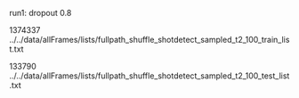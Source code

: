 run1: dropout 0.8


1374337 ../../data/allFrames/lists/fullpath_shuffle_shotdetect_sampled_t2_100_train_list.txt

133790 ../../data/allFrames/lists/fullpath_shuffle_shotdetect_sampled_t2_100_test_list.txt
